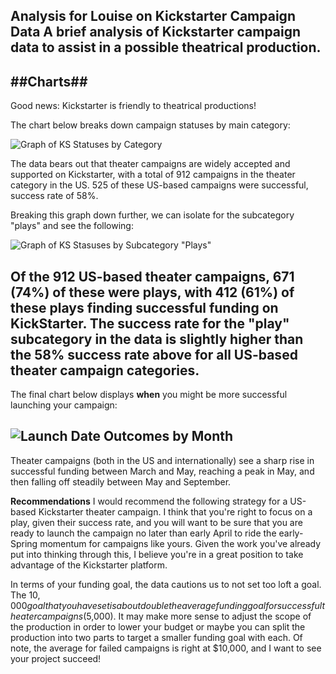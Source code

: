 **Analysis for Louise on Kickstarter Campaign Data**
A brief analysis of Kickstarter campaign data to assist in a possible theatrical production.
---

##**Charts**##
---
Good news: Kickstarter is friendly to theatrical productions! 

The chart below breaks down campaign statuses by main category:

![Graph of KS Statuses by Category]("C:\Users\TTHammond\Desktop\git\KSData\MonthOutcomes")

The data bears out that theater campaigns are widely accepted and supported on Kickstarter, with a total of 912 campaigns in the theater category in the US. 525 of these US-based campaigns were successful,  success rate of 58%. 

Breaking this graph down further, we can isolate for the subcategory "plays" and see the following: 

![Graph of KS Stasuses by Subcategory "Plays"]("kickstart/SubcategoryOutcomes.png")

Of the 912 US-based theater campaigns, 671 (74%) of these were plays, with 412 (61%) of these plays finding successful funding on KickStarter. The success rate for the "play" subcategory in the data is slightly higher than the 58% success rate above for all US-based theater campaign categories. 
---
The final chart below displays **when** you might be more successful launching your campaign: 

![Launch Date Outcomes by Month]("C:\Users\TTHammond\Desktop\git\KSData\MonthOutcomes")
---
Theater campaigns (both in the US and internationally) see a sharp rise in successful funding between March and May, reaching a peak in May, and then falling off steadily between May and September. 


**Recommendations**
I would recommend the following strategy for a US-based Kickstarter theater campaign. I think that you're right to focus on a play, given their success rate, and you will want to be sure that you are ready to launch the campaign no later than early April to ride the early-Spring momentum for campaigns like yours. Given the work you've already put into thinking through this, I believe you're in a great position to take advantage of the Kickstarter platform. 

In terms of your funding goal, the data cautions us to not set too loft a goal. The $10,000 goal that you have set is about double the average funding goal for successful theater campaigns ($5,000). It may make more sense to adjust the scope of the production in order to lower your budget or maybe you can split the production into two parts to target a smaller funding goal with each. Of note, the average for failed campaigns is right at $10,000, and I want to see your project succeed!
